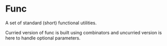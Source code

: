 # Func

A set of standard (short) functional utilities.

Curried version of func is built using combinators and uncurried version is here to handle optional parameters.